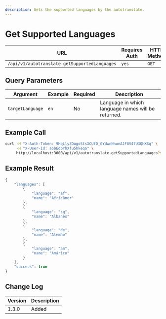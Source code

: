 ```yaml
---
description: Gets the supported languages by the autotranslate.
---
```


# Get Supported Languages

| URL                                           | Requires Auth | HTTP Method |
| --------------------------------------------- | ------------- | ----------- |
| `/api/v1/autotranslate.getSupportedLanguages` | `yes`         | `GET`       |

## Query Parameters

| Argument         | Example | Required | Description                                        |
| ---------------- | ------- | -------- | -------------------------------------------------- |
| `targetLanguage` | `en`    | No       | Language in which language names will be returned. |

## Example Call

```bash
curl -H "X-Auth-Token: 9HqLlyZOugoStsXCUfD_0YdwnNnunAJF8V47U3QHXSq" \
     -H "X-User-Id: aobEdbYhXfu5hkeqG" \
     http://localhost:3000/api/v1/autotranslate.getSupportedLanguages?targetLanguage=pt
```

## Example Result

```javascript
{
    "languages": [
        {
            "language": "af",
            "name": "Africâner"
        },
        {
            "language": "sq",
            "name": "Albanês"
        },
        {
            "language": "de",
            "name": "Alemão"
        },
        {
            "language": "am",
            "name": "Amárico"
        }
    ],
    "success": true
}
```

## Change Log

| Version | Description |
| ------- | ----------- |
| 1.3.0   | Added       |
